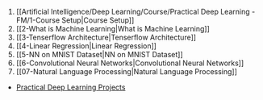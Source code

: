 1. [[Artificial Intelligence/Deep Learning/Course/Practical Deep Learning - FM/1-Course Setup|Course Setup]]
2. [[2-What is Machine Learning|What is Machine Learning]]
3. [[3-Tenserflow Architecture|Tenserflow Architecture]]
4. [[4-Linear Regression|Linear Regression]]
5. [[5-NN on MNIST Dataset|NN on MNIST Dataset]]
6. [[6-Convolutional Neural Networks|Convolutional Neural Networks]]
7. [[07-Natural Language Processing|Natural Language Processing]]

* [Practical Deep Learning Projects](https://github.com/MMK79/Practical_DL_FM)